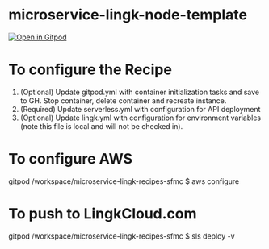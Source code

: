# microservice-lingk-node-template

[![Open in Gitpod](https://gitpod.io/button/open-in-gitpod.svg)](https://gitpod.io/#https://github.com/lingkio/microservice-lingk-node-template)

# To configure the Recipe
1. (Optional) Update gitpod.yml with container initialization tasks and save to GH. Stop container, delete container and recreate instance.
2. (Required) Update serverless.yml with configuration for API deployment
4. (Optional) Update lingk.yml with configuration for environment variables (note this file is local and will not be checked in).

# To configure AWS
gitpod /workspace/microservice-lingk-recipes-sfmc $ aws configure


# To push to LingkCloud.com
gitpod /workspace/microservice-lingk-recipes-sfmc $ sls deploy -v